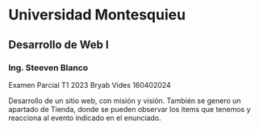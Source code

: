 # Universidad Montesquieu
## Desarrollo de Web I
### Ing. Steeven Blanco

Examen Parcial T1 2023 
Bryab Vides
160402024

Desarrollo de un sitio web, con misión y visión.
También se genero un apartado de Tienda, donde se pueden observar los items que tenemos y reacciona al evento indicado en el enunciado.
